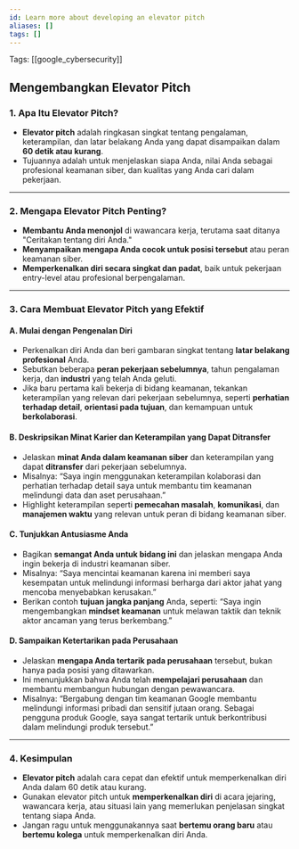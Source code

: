 ```yaml
---
id: Learn more about developing an elevator pitch
aliases: []
tags: []
---
```


Tags: [[google_cybersecurity]]

## Mengembangkan Elevator Pitch

### **1. Apa Itu Elevator Pitch?**

- **Elevator pitch** adalah ringkasan singkat tentang pengalaman, keterampilan, dan latar belakang Anda yang dapat disampaikan dalam **60 detik atau kurang**.
- Tujuannya adalah untuk menjelaskan siapa Anda, nilai Anda sebagai profesional keamanan siber, dan kualitas yang Anda cari dalam pekerjaan.

---

### **2. Mengapa Elevator Pitch Penting?**

- **Membantu Anda menonjol** di wawancara kerja, terutama saat ditanya "Ceritakan tentang diri Anda."
- **Menyampaikan mengapa Anda cocok untuk posisi tersebut** atau peran keamanan siber.
- **Memperkenalkan diri secara singkat dan padat**, baik untuk pekerjaan entry-level atau profesional berpengalaman.

---

### **3. Cara Membuat Elevator Pitch yang Efektif**

#### **A. Mulai dengan Pengenalan Diri**

- Perkenalkan diri Anda dan beri gambaran singkat tentang **latar belakang profesional** Anda.
- Sebutkan beberapa **peran pekerjaan sebelumnya**, tahun pengalaman kerja, dan **industri** yang telah Anda geluti.
- Jika baru pertama kali bekerja di bidang keamanan, tekankan keterampilan yang relevan dari pekerjaan sebelumnya, seperti **perhatian terhadap detail**, **orientasi pada tujuan**, dan kemampuan untuk **berkolaborasi**.

#### **B. Deskripsikan Minat Karier dan Keterampilan yang Dapat Ditransfer**

- Jelaskan **minat Anda dalam keamanan siber** dan keterampilan yang dapat **ditransfer** dari pekerjaan sebelumnya.
- Misalnya: “Saya ingin menggunakan keterampilan kolaborasi dan perhatian terhadap detail saya untuk membantu tim keamanan melindungi data dan aset perusahaan.”
- Highlight keterampilan seperti **pemecahan masalah**, **komunikasi**, dan **manajemen waktu** yang relevan untuk peran di bidang keamanan siber.

#### **C. Tunjukkan Antusiasme Anda**

- Bagikan **semangat Anda untuk bidang ini** dan jelaskan mengapa Anda ingin bekerja di industri keamanan siber.
- Misalnya: “Saya mencintai keamanan karena ini memberi saya kesempatan untuk melindungi informasi berharga dari aktor jahat yang mencoba menyebabkan kerusakan.”
- Berikan contoh **tujuan jangka panjang** Anda, seperti: “Saya ingin mengembangkan **mindset keamanan** untuk melawan taktik dan teknik aktor ancaman yang terus berkembang.”

#### **D. Sampaikan Ketertarikan pada Perusahaan**

- Jelaskan **mengapa Anda tertarik pada perusahaan** tersebut, bukan hanya pada posisi yang ditawarkan.
- Ini menunjukkan bahwa Anda telah **mempelajari perusahaan** dan membantu membangun hubungan dengan pewawancara.
- Misalnya: “Bergabung dengan tim keamanan Google membantu melindungi informasi pribadi dan sensitif jutaan orang. Sebagai pengguna produk Google, saya sangat tertarik untuk berkontribusi dalam melindungi produk tersebut.”

---

### **4. Kesimpulan**

- **Elevator pitch** adalah cara cepat dan efektif untuk memperkenalkan diri Anda dalam 60 detik atau kurang.
- Gunakan elevator pitch untuk **memperkenalkan diri** di acara jejaring, wawancara kerja, atau situasi lain yang memerlukan penjelasan singkat tentang siapa Anda.
- Jangan ragu untuk menggunakannya saat **bertemu orang baru** atau **bertemu kolega** untuk memperkenalkan diri Anda.
